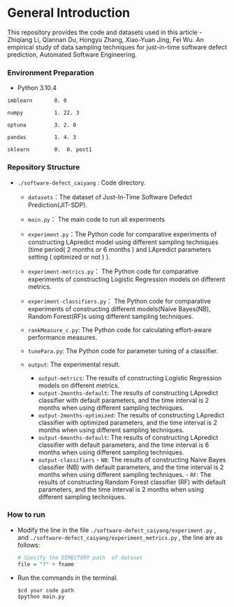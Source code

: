 # General Introduction

This repository provides the code and datasets used in this article - Zhiqiang Li, Qiannan Du, Hongyu Zhang, Xiao-Yuan Jing, Fei Wu. An empirical study of data sampling techniques for just-in-time software defect prediction, Automated Software Engineering. 

### Environment Preparation

- Python	3.10.4

```
imblearn       0. 0 

numpy          1. 22. 3

optuna         3. 2. 0

pandas         1. 4. 3

sklearn        0.  0. post1
```

### Repository Structure

- `./software-defect_caiyang` : Code directory.
  - `datasets`：The dataset of Just-In-Time Software Defedct Prediction(JIT-SDP).
  
  - `main.py`： The main code to run all experiments 
  
  - `experiment.py`：The Python code for comparative experiments of constructing LApredict model using different sampling techniques  (time period( 2 months or 6 months ) and LApredict parameters setting ( optimized or not ) ). 
  
  - `experiment-metrics.py`： The Python code for comparative experiments of constructing Logistic Regression models on different metrics. 
  
  - `experiment-classifiers.py`： The Python code for comparative experiments of constructing different models(Naive Bayes(NB), Random Forest(RF)s using different sampling techniques.
  
  - `rankMeasure_c.py`: The Python code for calculating effort-aware performance measures.
  
  - `tunePara.py`: The Python code for parameter tuning of a classifier.
  
  - `output`:  The experimental result.
    - `output-metrics`:  The results of constructing Logistic Regression models on different metrics.
    - `output-2months-default`:  The results of constructing LApredict classifier with default parameters, and the time interval is 2 months when using different sampling techniques.
    - `output-2months-optimized`:  The results of constructing LApredict  classifier with optimized parameters, and the time interval is 2 months when using different sampling techniques.
    - `output-6months-default`:  The results of constructing LApredict  classifier with default parameters, and the time interval is 6 months when using different sampling techniques.
    - `output-classifiers`
           - `NB`:  The results of constructing Naive Bayes classifier (NB) with default parameters, and the time interval is 2 months when using different sampling techniques.
            - `RF`:  The results of constructing Random Forest classifier (RF) with default parameters, and the time interval is 2 months when using different sampling techniques.
    
       

### How to run

- Modify the line in the file `./software-defect_caiyang/experiment.py` , and  `./software-defect_caiyang/experiment_metrics.py` , the line are as follows:

  ```R
  # Specify the DIRECTORY path  of dataset
  file = "?" + fname
  ```
  
- Run the commands in the terminal.
  
  ```cmd
  $cd your code path
  $python main.py
  ```
